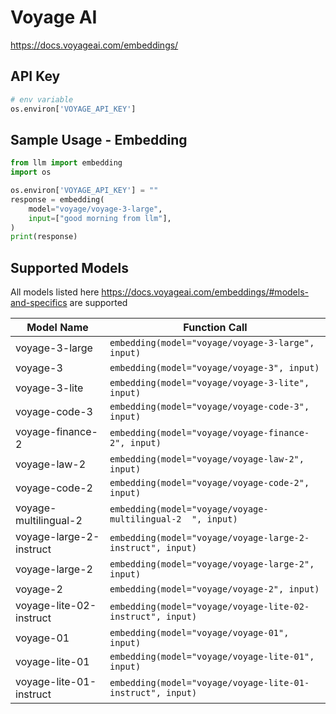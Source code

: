 # Voyage AI
https://docs.voyageai.com/embeddings/

## API Key
```python
# env variable
os.environ['VOYAGE_API_KEY']
```

## Sample Usage - Embedding
```python
from llm import embedding
import os

os.environ['VOYAGE_API_KEY'] = ""
response = embedding(
    model="voyage/voyage-3-large",
    input=["good morning from llm"],
)
print(response)
```

## Supported Models
All models listed here https://docs.voyageai.com/embeddings/#models-and-specifics are supported

| Model Name              | Function Call                                              |
|-------------------------|------------------------------------------------------------|
| voyage-3-large          | `embedding(model="voyage/voyage-3-large", input)`          | 
| voyage-3                | `embedding(model="voyage/voyage-3", input)`                | 
| voyage-3-lite           | `embedding(model="voyage/voyage-3-lite", input)`           | 
| voyage-code-3           | `embedding(model="voyage/voyage-code-3", input)`           | 
| voyage-finance-2        | `embedding(model="voyage/voyage-finance-2", input)`        | 
| voyage-law-2            | `embedding(model="voyage/voyage-law-2", input)`            | 
| voyage-code-2           | `embedding(model="voyage/voyage-code-2", input)`           | 
| voyage-multilingual-2   | `embedding(model="voyage/voyage-multilingual-2	", input)`  | 
| voyage-large-2-instruct | `embedding(model="voyage/voyage-large-2-instruct", input)` | 
| voyage-large-2          | `embedding(model="voyage/voyage-large-2", input)`          |
| voyage-2           | `embedding(model="voyage/voyage-2", input)`           | 
| voyage-lite-02-instruct | `embedding(model="voyage/voyage-lite-02-instruct", input)` | 
| voyage-01          | `embedding(model="voyage/voyage-01", input)`          | 
| voyage-lite-01     | `embedding(model="voyage/voyage-lite-01", input)`     | 
| voyage-lite-01-instruct | `embedding(model="voyage/voyage-lite-01-instruct", input)` | 
